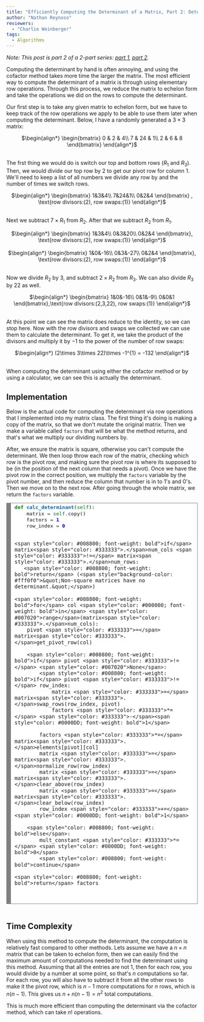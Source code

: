 ```yaml
---
title: "Efficiently Computing the Determinant of a Matrix, Part 2: Determinant by Elementary Row Operations"
author: "Nathan Reynoso"
reviewers:
  - "Charlie Weinberger"
tags:
  - Algorithms
---
```


<i>Note: This post is part 2 of a 2-part series: <a class="body" target="_blank" href="https://eurisko.us/2021-06-01-efficiently-computing-the-determinant-of-a-matrix-part-1-determinant-by-cofactors/">part 1</a>, <a class="body" target="_blank" href="https://eurisko.us/2021-06-01-efficiently-computing-the-determinant-of-a-matrix-part-2-determinant-by-elementary-row-operations/">part 2</a>.</i>

Computing the determinant by hand is often annoying, and using the cofactor method takes more time the larger the matrix. The most efficient way to compute the determinant of a matrix is through using elementary row operations. Through this process, we reduce the matrix to echelon form and take the operations we did on the rows to compute the determinant.

Our first step is to take any given matrix to echelon form, but we have to keep track of the row operations we apply to be able to use them later when computing the determinant. Below, I have a randomly generated a $3\times 3$ matrix:

<center>
$\begin{align*}
\begin{bmatrix}
0 & 2 & 4\\
7 & 24 & 1\\
2 & 6 & 8
\end{bmatrix}
\end{align*}$
</center>
<br>

The frst thing we would do is switch our top and bottom rows ($R_1$ and $R_3$). Then, we would divide our top row by 2 to get our pivot row for column $1$. We'll need to keep a list of all numbers we divide any row by and the number of times we switch rows.

<center>
$\begin{align*}
\begin{bmatrix}
1&3&4\\
7&24&1\\
0&2&4
\end{bmatrix} , \text{row divisors:(2), row swaps:(1)}
\end{align*}$
</center>
<br>

Next we subtract $7\times R_{1}$ from $R_{2}$. After that we subtract $R_{2}$ from $R_{1}$.

<center>
$\begin{align*}
\begin{bmatrix}
1&3&4\\
0&3&20\\
0&2&4
\end{bmatrix}, \text{row divisors:(2), row swaps:(1)}
\end{align*}$
</center>
<br>

<center>
$\begin{align*}
\begin{bmatrix}
1&0&-16\\
0&3&-27\\
0&2&4
\end{bmatrix}, \text{row divisors:(2), row swaps:(1)}
\end{align*}$
</center>
<br>

Now we divide $R_{2}$ by 3, and subtract $2\times R_{2}$ from $R_{3}$. We can also divide $R_{3}$ by $22$ as well.

<center>
$\begin{align*}
\begin{bmatrix}
1&0&-16\\
0&1&-9\\
0&0&1
\end{bmatrix},\text{row divisors:(2,3,22), row swaps:(1)} 
\end{align*}$
</center>
<br>

At this point we can see the matrix does reduce to the identity, so we can stop here. Now with the row divisors and swaps we collected we can use them to calculate the determinant. To get it, we take the product of the divisors and multiply it by $-1$ to the power of the number of row swaps:

<center>
$\begin{align*}
(2\times 3\times 22)\times -1^{1} = -132
\end{align*}$
</center>
<br>

When computing the determinant using either the cofactor method or by using a calculator, we can see this is actually the determinant.

<h2>Implementation</h2>

Below is the actual code for computing the determinant via row operations that I implemented into my matrix class. The first thing it's doing is making a copy of the matrix, so that we don't mutate the original matrix. Then we make a variable called <code>factors</code> that will be what the method returns, and that's what we multiply our dividing numbers by.

After, we ensure the matrix is square, otherwise you can't compute the determinant. We then loop throw each row of the matrix, checking which row is the pivot row, and making sure the pivot row is where its supposed to be (in the position of the next column that needs a pivot). Once we have the pivot row in the correct position, we multiply the <code>factors</code> variable by the pivot number, and then reduce the column that number is in to $1$'s and $0$'s. Then we move on to the next row. After going through the whole matrix, we return the <code>factors</code> variable.

<font size="3em">
<!-- HTML generated using hilite.me --><div style="background: #ffffff; overflow:auto;width:auto;border:solid gray;border-width:.1em .1em .1em .8em;padding:.2em .6em;"><pre style="margin: 0; line-height: 125%"><span style="color: #008800; font-weight: bold">def</span> <span style="color: #0066BB; font-weight: bold">calc_determinant</span>(<span style="color: #007020">self</span>):
    matrix <span style="color: #333333">=</span> <span style="color: #007020">self</span><span style="color: #333333">.</span>copy()
    factors <span style="color: #333333">=</span> <span style="color: #0000DD; font-weight: bold">1</span>
    row_index <span style="color: #333333">=</span> <span style="color: #0000DD; font-weight: bold">0</span>

    <span style="color: #008800; font-weight: bold">if</span> matrix<span style="color: #333333">.</span>num_cols <span style="color: #333333">!=</span> matrix<span style="color: #333333">.</span>num_rows:
       <span style="color: #008800; font-weight: bold">return</span> (<span style="background-color: #fff0f0">&quot;Non-square matrices have no determinant.&quot;</span>)

    <span style="color: #008800; font-weight: bold">for</span> col <span style="color: #000000; font-weight: bold">in</span> <span style="color: #007020">range</span>(matrix<span style="color: #333333">.</span>num_cols):
        pivot <span style="color: #333333">=</span> matrix<span style="color: #333333">.</span>get_pivot_row(col)

        <span style="color: #008800; font-weight: bold">if</span> pivot <span style="color: #333333">!=</span> <span style="color: #007020">None</span>:
            <span style="color: #008800; font-weight: bold">if</span> pivot <span style="color: #333333">!=</span> row_index:
                matrix <span style="color: #333333">=</span> matrix<span style="color: #333333">.</span>swap_rows(row_index, pivot)
                factors <span style="color: #333333">*=</span> <span style="color: #333333">-</span><span style="color: #0000DD; font-weight: bold">1</span>

            factors <span style="color: #333333">*=</span> matrix<span style="color: #333333">.</span>elements[pivot][col]
            matrix <span style="color: #333333">=</span> matrix<span style="color: #333333">.</span>normalize_row(row_index)
            matrix <span style="color: #333333">=</span> matrix<span style="color: #333333">.</span>clear_above(row_index)
            matrix <span style="color: #333333">=</span> matrix<span style="color: #333333">.</span>clear_below(row_index)
            row_index <span style="color: #333333">+=</span> <span style="color: #0000DD; font-weight: bold">1</span>

        <span style="color: #008800; font-weight: bold">else</span>:
            mult_constant <span style="color: #333333">*=</span> <span style="color: #0000DD; font-weight: bold">0</span>
            <span style="color: #008800; font-weight: bold">continue</span>

    <span style="color: #008800; font-weight: bold">return</span> factors
</pre></div>
</font>
<br>

<h2>Time Complexity</h2>

When using this method to compute the determinant, the computation is relatively fast compared to other methods. Lets assume we have a $n \times n$ matrix that can be taken to echelon form, then we can easily find the maximum amount of computations needed to find the determinant using this method. Assuming that all the entries are not $1$, then for each row, you would divide by a number at some point, so that's $n$ computations so far. For each row, you will also have to subtract it from all the other rows to make it the pivot row, which is $n-1$ more computations for $n$ rows, which is $n(n-1)$. This gives us $n+n(n-1) = n^2$ total computations.

This is much more efficient than computing the determinant via the cofactor method, which can take $n!$ operations.

